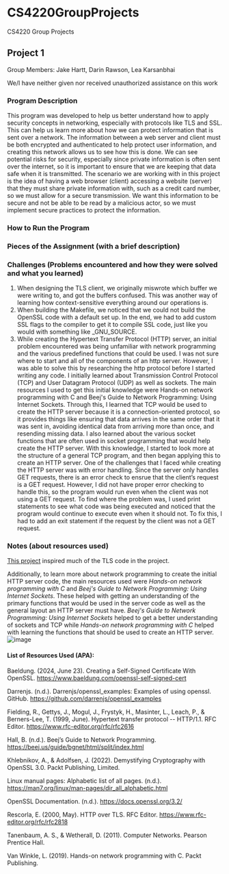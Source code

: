 # CS4220GroupProjects
CS4220 Group Projects

## Project 1
Group Members: Jake Hartt, Darin Rawson, Lea Karsanbhai

We/I have neither given nor received unauthorized assistance on this work

### Program Description
This program was developed to help us better understand how to apply security concepts in networking, especially with protocols like TLS and SSL. This can help us learn more about how we can protect information that is sent over a network. The information between a web server and client must be both encrypted and authenticated to help protect user information, and creating this network allows us to see how this is done. We can see potential risks for security, especially since private information is often sent over the internet, so it is important to ensure that we are keeping that data safe when it is transmitted. The scenario we are working with in this project is the idea of having a web browser (client) accessing a website (server) that they must share private information with, such as a credit card number, so we must allow for a secure transmission. We want this information to be secure and not be able to be read by a malicious actor, so we must implement secure practices to protect the information.


### How to Run the Program


### Pieces of the Assignment (with a brief description)


### Challenges (Problems encountered and how they were solved and what you learned)
1. When designing the TLS client, we originally miswrote which buffer we were writing to, and got the buffers confused.  This was another way of learning how context-sensitive everything around our operations is.
2. When building the Makefile, we noticed that we could not build the OpenSSL code with a default set up.   In the end, we had to add custom SSL flags to the compiler to get it to compile SSL code, just like you would with something like _GNU_SOURCE.
3. While creating the Hypertext Transfer Protocol (HTTP) server, an initial problem encountered was being unfamiliar with network programming and the various predefined functions that could be used. I was not sure where to start and all of the components of an http server. However, I was able to solve this by researching the http protocol before I started writing any code. I initially learned about Transmission Control Protocol (TCP) and User Datagram Protocol (UDP) as well as sockets. The main resources I used to get this initial knowledge were Hands-on network programming with C and Beej's Guide to Network Programming: Using Internet Sockets. Through this, I learned that TCP would be used to create the HTTP server because it is a connection-oriented protocol, so it provides things like ensuring that data arrives in the same order that it was sent in, avoiding identical data from arriving more than once, and resending missing data. I also learned about the various socket functions that are often used in socket programming that would help create the HTTP server. With this knowledge, I started to look more at the structure of a general TCP program, and then began applying this to create an HTTP server. One of the challenges that I faced while creating the HTTP server was with error handling. Since the server only handles GET requests, there is an error check to ensrue that the client’s request is a GET request. However, I did not have proper error checking to handle this, so the program would run even when the client was not using a GET request. To find where the problem was, I used print statements to see what code was being executed and noticed that the program would continue to execute even when it should not. To fix this, I had to add an exit statement if the request by the client was not a GET request.


### Notes (about resources used)
[This project](https://github.com/darrenjs/openssl_examples) inspired much of the TLS code in the project.

Additionally, to learn more about network programming to create the initial HTTP server code, the main resources used were *Hands-on network programming with C* and *Beej's Guide to Network Programming: Using Internet Sockets*. These helped with getting an understanding of the primary functions that would be used in the server code as well as the general layout an HTTP server must have. *Beej's Guide to Network Programming: Using Internet Sockets* helped to get a better understanding of sockets and TCP while *Hands-on network programming with C* helped with learning the functions that should be used to create an HTTP server.![image](https://github.com/user-attachments/assets/ea751201-efe5-49be-a9a4-cab2ae5dfac3)


#### List of Resources Used (APA):

Baeldung. (2024, June 23). Creating a Self-Signed Certificate With OpenSSL. https://www.baeldung.com/openssl-self-signed-cert 

Darrenjs. (n.d.). Darrenjs/openssl_examples: Examples of using openssl. GitHub. https://github.com/darrenjs/openssl_examples 

Fielding, R., Gettys, J., Mogul, J., Frystyk, H., Masinter, L., Leach, P., & Berners-Lee, T. (1999, June). Hypertext transfer protocol -- HTTP/1.1. RFC Editor. https://www.rfc-editor.org/rfc/rfc2616 

Hall, B. (n.d.). Beej’s Guide to Network Programming. https://beej.us/guide/bgnet/html/split/index.html 

Khlebnikov, A., & Adolfsen, J. (2022). Demystifying Cryptography with OpenSSL 3.0. Packt Publishing, Limited. 

Linux manual pages: Alphabetic list of all pages. (n.d.). https://man7.org/linux/man-pages/dir_all_alphabetic.html 

OpenSSL Documentation. (n.d.). https://docs.openssl.org/3.2/ 

Rescorla, E. (2000, May). HTTP over TLS. RFC Editor. https://www.rfc-editor.org/rfc/rfc2818 

Tanenbaum, A. S., & Wetherall, D. (2011). Computer Networks. Pearson Prentice Hall. 

Van Winkle, L. (2019). Hands-on network programming with C. Packt Publishing.

